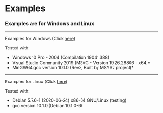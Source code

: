 # Examples  


### Examples are for Windows and Linux
---
Examples for Windows (Click [here][1])

Tested with:

* Windows 10 Pro - 2004 (Compilation 19041.388)
* Visual Studio Community 2019 (MSVC - Version 19.26.28806 - x64)*
* MinGW64 gcc version 10.1.0 (Rev3, Built by MSYS2 project)*

---

Examples for Linux (Click [here][2])

Tested with:

* Debian 5.7.6-1 (2020-06-24) x86-64 GNU/Linux (testing)
* gcc version 10.1.0 (Debian 10.1.0-6)

[1]: ./windows
[2]: ./linux